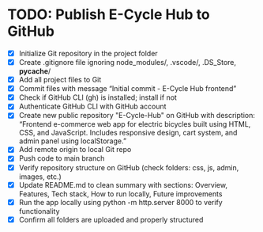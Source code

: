 # TODO: Publish E-Cycle Hub to GitHub

- [x] Initialize Git repository in the project folder
- [x] Create .gitignore file ignoring node_modules/, .vscode/, .DS_Store, **pycache**/
- [x] Add all project files to Git
- [x] Commit files with message “Initial commit - E-Cycle Hub frontend”
- [x] Check if GitHub CLI (gh) is installed; install if not
- [x] Authenticate GitHub CLI with GitHub account
- [x] Create new public repository "E-Cycle-Hub" on GitHub with description: “Frontend e-commerce web app for electric bicycles built using HTML, CSS, and JavaScript. Includes responsive design, cart system, and admin panel using localStorage.”
- [x] Add remote origin to local Git repo
- [x] Push code to main branch
- [x] Verify repository structure on GitHub (check folders: css, js, admin, images, etc.)
- [x] Update README.md to clean summary with sections: Overview, Features, Tech stack, How to run locally, Future improvements
- [x] Run the app locally using python -m http.server 8000 to verify functionality
- [x] Confirm all folders are uploaded and properly structured
